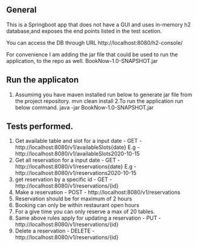 ## General
    
This is a Springboot app that does not have a GUI and uses in-memory h2 database,and exposes the end points listed in the test scetion.

You can access the DB through URL http://localhost:8080/h2-console/

For convenience I am adding the jar file that could be used to run the application, to the repo as well. BookNow-1.0-SNAPSHOT.jar

## Run the applicaton
1. Assumimg you have maven installed run below to generate jar file from the project repository.
  mvn clean install
2.To run the application run below command.
java -jar BookNow-1.0-SNAPSHOT.jar


## Tests performed.
1. Get available table and slot for a input date - GET -  http://localhost:8080/v1/availableSlots{date} E.g - http://localhost:8080/v1/availableSlots2020-10-15
2. Get all reservation for a input date - GET -  http://localhost:8080/v1/reservations{date} E.g - http://localhost:8080/v1/reservations2020-10-15
3. get reservation by a specific id - GET - http://localhost:8080/v1/reservations/{id}
4. Make a reservation - POST - http://localhost:8080/v1/reservations 
5. Reservation should be for maximum of 2 hours
6. Booking can only be within restaurant open hours
7. For a give time you can only reserve a max of 20 tables.
8. Same above rules apply for updating a reservation  - PUT - http://localhost:8080/v1/reservations/{id} 
9. Delete a reservation - DELETE - http://localhost:8080/v1/reservations/{id}	
